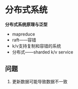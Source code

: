 # 分布式系统

**分布式系统原理与泛型**

- mapreduce
- raft——容错
- k/v支持复制和容错的系统
- 分布式——sharded k/v service

## 问题

1. 更新数据可能导致数据不一致

  